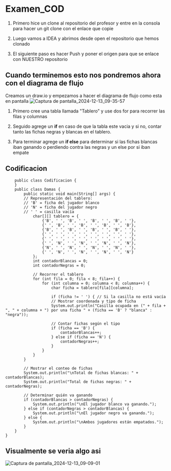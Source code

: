 # Examen_COD

1. Primero hice un clone al repositorio del profesor y entre en la consola para hacer un git clone con el enlace que copie

2. Luego vamos a IDEA y abrimos desde open el repositorio que hemos clonado

3. El siguiente paso es hacer Push y poner el origen para que se enlace con NUESTRO repositorio

## Cuando terminemos esto nos pondremos ahora con el diagrama de flujo

Creamos un draw.io y empezamos a hacer el diagrama de flujo como esta en pantalla
![Captura de pantalla_2024-12-13_09-35-57](https://github.com/user-attachments/assets/6ef9b28d-5160-4edb-9019-5fef78ab905b)

1. Primero cree una tabla llamada "Tablero" y use dos for para recorrer las filas y columnas 

2. Seguido agrege un **if** en caso de que la tabla este vacia y si no, contar tanto las fichas negras y blancas en el tablero.

3. Para terminar agrege un **if else** para determinar si las fichas blancas iban ganando o perdiendo contra las negras y un else por si iban empate

## Codificacion


        public class Codificacion {
        }
        public class Damas {
            public static void main(String[] args) {
            // Representación del tablero:
            // 'B' = ficha del jugador blanco
            // 'N' = ficha del jugador negro
            // ' ' = casilla vacía
                char[][] tablero = {
                    {'B', ' ', 'B', ' ', 'B', ' ', 'B', ' '},
                    {' ', 'B', ' ', 'B', ' ', 'B', ' ', 'B'},
                    {'B', ' ', 'B', ' ', 'B', ' ', 'B', ' '},
                    {' ', ' ', ' ', ' ', ' ', ' ', ' ', ' '},
                    {' ', ' ', ' ', ' ', ' ', ' ', ' ', ' '},
                    {' ', 'N', ' ', 'N', ' ', 'N', ' ', 'N'},
                    {'N', ' ', 'N', ' ', 'N', ' ', 'N', ' '},
                    {' ', 'N', ' ', 'N', ' ', 'N', ' ', 'N'}
                };
                int contadorBlancas = 0;
                int contadorNegras = 0;

                // Recorrer el tablero
                for (int fila = 0; fila < 8; fila++) {
                    for (int columna = 0; columna < 8; columna++) {
                        char ficha = tablero[fila][columna];

                        if (ficha != ' ') { // Si la casilla no está vacía
                        // Mostrar coordenada y tipo de ficha
                        System.out.println("Casilla ocupada en (" + fila + ", " + columna + ") por una ficha " + (ficha == 'B' ? "blanca" : "negra"));

                        // Contar fichas según el tipo
                        if (ficha == 'B') {
                            contadorBlancas++;
                        } else if (ficha == 'N') {
                            contadorNegras++;
                        }
                    }
                }
            }

            // Mostrar el conteo de fichas
            System.out.println("\nTotal de fichas blancas: " + contadorBlancas);
            System.out.println("Total de fichas negras: " + contadorNegras);

            // Determinar quién va ganando
            if (contadorBlancas > contadorNegras) {
                System.out.println("\nEl jugador blanco va ganando.");
            } else if (contadorNegras > contadorBlancas) {
                System.out.println("\nEl jugador negro va ganando.");
            } else {
                System.out.println("\nAmbos jugadores están empatados.");
            }
        }
    }


## Visualmente se veria algo asi

![Captura de pantalla_2024-12-13_09-09-01](https://github.com/user-attachments/assets/d7b07ae2-8e27-4e6d-93d3-a32c5c3968e7)

